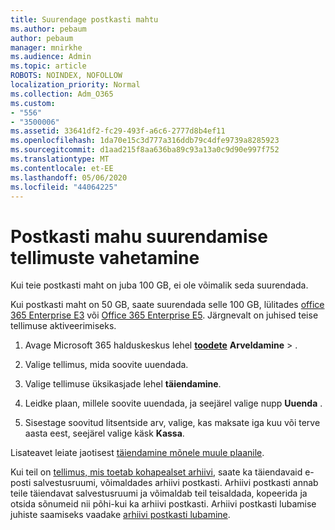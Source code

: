 ```yaml
---
title: Suurendage postkasti mahtu
ms.author: pebaum
author: pebaum
manager: mnirkhe
ms.audience: Admin
ms.topic: article
ROBOTS: NOINDEX, NOFOLLOW
localization_priority: Normal
ms.collection: Adm_O365
ms.custom:
- "556"
- "3500006"
ms.assetid: 33641df2-fc29-493f-a6c6-2777d8b4ef11
ms.openlocfilehash: 1da70e15c3d777a316ddb79c4dfe9739a8285923
ms.sourcegitcommit: d1aad215f8aa636ba89c93a13a0c9d90e997f752
ms.translationtype: MT
ms.contentlocale: et-EE
ms.lasthandoff: 05/06/2020
ms.locfileid: "44064225"
---
```

# <a name="switch-subscriptions-to-increase-mailbox-size"></a>Postkasti mahu suurendamise tellimuste vahetamine

Kui teie postkasti maht on juba 100 GB, ei ole võimalik seda suurendada.
  
Kui postkasti maht on 50 GB, saate suurendada selle 100 GB, lülitades [office 365 Enterprise E3](https://products.office.com/business/office-365-enterprise-e3-business-software) või [Office 365 Enterprise E5](https://products.office.com/business/office-365-enterprise-e5-business-software). Järgnevalt on juhised teise tellimuse aktiveerimiseks.
  
1. Avage Microsoft 365 halduskeskus lehel **[toodete](https://go.microsoft.com/fwlink/p/?linkid=842054)** **Arveldamine** \> .

2. Valige tellimus, mida soovite uuendada.

3. Valige tellimuse üksikasjade lehel **täiendamine**.

4. Leidke plaan, millele soovite uuendada, ja seejärel valige nupp **Uuenda** .

5. Sisestage soovitud litsentside arv, valige, kas maksate iga kuu või terve aasta eest, seejärel valige käsk **Kassa**.

Lisateavet leiate jaotisest [täiendamine mõnele muule plaanile](https://docs.microsoft.com/office365/admin/subscriptions-and-billing/upgrade-to-different-plan).

Kui teil on [tellimus, mis toetab kohapealset arhiivi](https://docs.microsoft.com/office365/servicedescriptions/exchange-online-archiving-service-description/exchange-online-archiving-service-description), saate ka täiendavaid e-posti salvestusruumi, võimaldades arhiivi postkasti. Arhiivi postkasti annab teile täiendavat salvestusruumi ja võimaldab teil teisaldada, kopeerida ja otsida sõnumeid nii põhi-kui ka arhiivi postkasti. Arhiivi postkasti lubamise juhiste saamiseks vaadake [arhiivi postkasti lubamine](https://docs.microsoft.com/office365/securitycompliance/enable-archive-mailboxes).